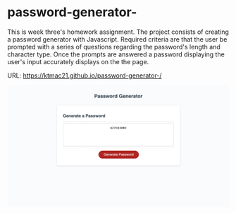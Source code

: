 # password-generator-

This is week three's homework assignment. The project consists of creating a password generator with Javascript. Required criteria are that the user be prompted with a series of questions regarding the password's length and character type. Once the prompts are answered a password displaying the user's input accurately displays on the the page. 

URL: https://ktmac21.github.io/password-generator-/

![](screenshot.png)

